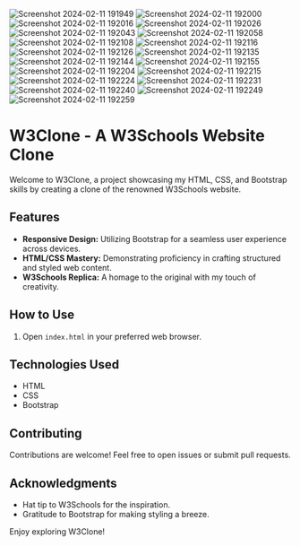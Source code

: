 ![Screenshot 2024-02-11 191949](https://github.com/deepeshovercoder/w3school-clone/assets/119159930/081d6bee-b48b-4270-9a43-45d58570f6bf)
![Screenshot 2024-02-11 192000](https://github.com/deepeshovercoder/w3school-clone/assets/119159930/aa83389c-edfa-4e47-8e7f-8990c881199b)
![Screenshot 2024-02-11 192016](https://github.com/deepeshovercoder/w3school-clone/assets/119159930/54c3582b-cda8-4e2c-8f84-4b27cd52d51c)
![Screenshot 2024-02-11 192026](https://github.com/deepeshovercoder/w3school-clone/assets/119159930/8eab19b1-912e-4818-ade9-c62381e5a139)
![Screenshot 2024-02-11 192043](https://github.com/deepeshovercoder/w3school-clone/assets/119159930/a8d96ebe-0199-40be-8129-21451a8a17ca)
![Screenshot 2024-02-11 192058](https://github.com/deepeshovercoder/w3school-clone/assets/119159930/963d92bc-571d-4ef7-8e45-481a2b3e7b06)
![Screenshot 2024-02-11 192108](https://github.com/deepeshovercoder/w3school-clone/assets/119159930/c780e892-5cfe-409e-8262-20f1d08b038c)
![Screenshot 2024-02-11 192116](https://github.com/deepeshovercoder/w3school-clone/assets/119159930/a35abfd5-4139-4736-a611-b986c5f61fe5)
![Screenshot 2024-02-11 192126](https://github.com/deepeshovercoder/w3school-clone/assets/119159930/074861f6-2829-4a93-b8fe-f4acaa01d36d)
![Screenshot 2024-02-11 192135](https://github.com/deepeshovercoder/w3school-clone/assets/119159930/6b395ae0-24ea-4db0-a47c-df7f8afd5a3e)
![Screenshot 2024-02-11 192144](https://github.com/deepeshovercoder/w3school-clone/assets/119159930/6de4317f-d924-41c4-ac26-39189c7d89c0)
![Screenshot 2024-02-11 192155](https://github.com/deepeshovercoder/w3school-clone/assets/119159930/9fdae880-d96b-4336-b674-511aad1f6cbc)
![Screenshot 2024-02-11 192204](https://github.com/deepeshovercoder/w3school-clone/assets/119159930/5b22f0cb-1787-45b1-95eb-87649119f1bb)
![Screenshot 2024-02-11 192215](https://github.com/deepeshovercoder/w3school-clone/assets/119159930/1cdfb437-1565-46a1-a2b1-0af0fcb61e63)
![Screenshot 2024-02-11 192224](https://github.com/deepeshovercoder/w3school-clone/assets/119159930/dcf8d644-8074-4526-90a8-55931f497759)
![Screenshot 2024-02-11 192231](https://github.com/deepeshovercoder/w3school-clone/assets/119159930/3a25be01-faa0-4a0c-8481-686bc690aae1)
![Screenshot 2024-02-11 192240](https://github.com/deepeshovercoder/w3school-clone/assets/119159930/b0a8a34b-5535-4311-ac68-a03b02bef1fe)
![Screenshot 2024-02-11 192249](https://github.com/deepeshovercoder/w3school-clone/assets/119159930/dc1510c3-a812-4c82-a639-edfa824bb94e)
![Screenshot 2024-02-11 192259](https://github.com/deepeshovercoder/w3school-clone/assets/119159930/e958087d-eaaf-449d-b5b5-d07865c64e59)

# W3Clone - A W3Schools Website Clone

Welcome to W3Clone, a project showcasing my HTML, CSS, and Bootstrap skills by creating a clone of the renowned W3Schools website.

## Features

- **Responsive Design:** Utilizing Bootstrap for a seamless user experience across devices.
- **HTML/CSS Mastery:** Demonstrating proficiency in crafting structured and styled web content.
- **W3Schools Replica:** A homage to the original with my touch of creativity.

## How to Use

1. Open `index.html` in your preferred web browser.

## Technologies Used

- HTML
- CSS
- Bootstrap

## Contributing

Contributions are welcome! Feel free to open issues or submit pull requests.


## Acknowledgments

- Hat tip to W3Schools for the inspiration.
- Gratitude to Bootstrap for making styling a breeze.

Enjoy exploring W3Clone!
